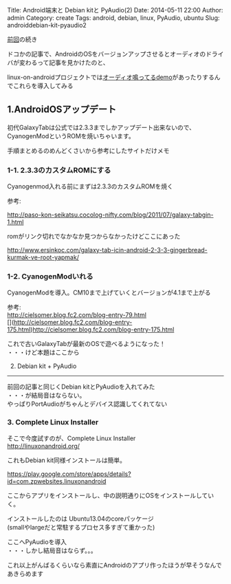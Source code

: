 Title: Android端末と Debian kitと PyAudio(2)
Date: 2014-05-11 22:00
Author: admin
Category: create
Tags: android, debian, linux, PyAudio, ubuntu
Slug: androiddebian-kit-pyaudio2

[前回](http://blog.ca54makske.com/blog/2014/05/04/androiddebian-kit-pyaudio/)の続き

ドコかの記事で、AndroidのOSをバージョンアップさせるとオーディオのドライバが変わるって記事を見かけたのと、  

linux-on-androidプロジェクトでは[オーディオ鳴ってるdemo](https://www.youtube.com/watch?v=3_AiWoTjO78)があったりするんでこれらを導入してみる

1.AndroidOSアップデート
-----------------------

初代GalaxyTabは公式では2.3.3までしかアップデート出来ないので、  
CyanogenModというROMを焼いちゃいます。

手順まとめるのめんどくさいから参考にしたサイトだけメモ

### 1-1. 2.3.3のカスタムROMにする

Cyanogenmod入れる前にまずは2.3.3のカスタムROMを焼く

参考:  

[http://paso-kon-seikatsu.cocolog-nifty.com/blog/2011/07/galaxy-tabgin-1.html  
](http://paso-kon-seikatsu.cocolog-nifty.com/blog/2011/07/galaxy-tabgin-1.html)

romがリンク切れでなかなか見つからなかったけどここにあった  

[http://www.ersinkoc.com/galaxy-tab-icin-android-2-3-3-gingerbread-kurmak-ve-root-yapmak/  
](http://www.ersinkoc.com/galaxy-tab-icin-android-2-3-3-gingerbread-kurmak-ve-root-yapmak/)

### 1-2. CyanogenModいれる

CyanogenModを導入。CM10まで上げていくとバージョンが4.1まで上がる

参考:  
[http://cielsomer.blog.fc2.com/blog-entry-79.html  
](http://cielsomer.blog.fc2.com/blog-entry-79.html)[](</a>http://cielsomer.blog.fc2.com/blog-entry-175.html)http://cielsomer.blog.fc2.com/blog-entry-175.html  
</a>

これで古いGalaxyTabが最新のOSで遊べるようになった！  
・・・けど本題はここから

2. Debian kit + PyAudio
-----------------------

前回の記事と同じくDebian kitとPyAudioを入れてみた  
・・・が結局音はならない。  
やっぱりPortAudioがちゃんとデバイス認識してくれてない

### 3. Complete Linux Installer

そこで今度試すのが、Complete Linux Installer  
<http://linuxonandroid.org/>

これもDebian kit同様インストールは簡単。  

<https://play.google.com/store/apps/details?id=com.zpwebsites.linuxonandroid>  

ここからアプリをインストールし、中の説明通りにOSをインストールしていく。

インストールしたのは Ubuntu13.04のcoreパッケージ  
(smallやlargeだと常駐するプロセス多すぎて重かった)

ここへPyAudioを導入  
・・・しかし結局音はならず。。。

これ以上がんばるくらいなら素直にAndroidのアプリ作ったほうが早そうなんであきらめます
